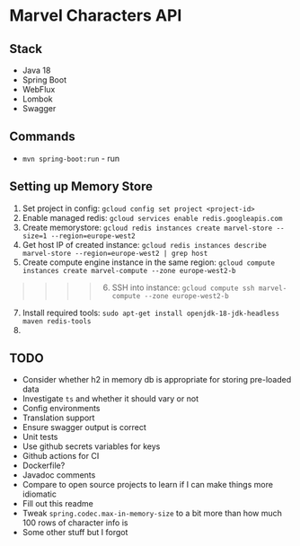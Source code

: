 # Marvel Characters API


## Stack
- Java 18
- Spring Boot
- WebFlux
- Lombok
- Swagger

## Commands
- `mvn spring-boot:run` - run


## Setting up Memory Store
1. Set project in config: `gcloud config set project <project-id>`
2. Enable managed redis: `gcloud services enable redis.googleapis.com`
3. Create memorystore: `gcloud redis instances create marvel-store --size=1 --region=europe-west2`
4. Get host IP of created instance: `gcloud redis instances describe marvel-store --region=europe-west2 | grep host`
5. Create compute engine instance in the same region: `gcloud compute instances create marvel-compute --zone europe-west2-b`
>>>>6. SSH into instance: `gcloud compute ssh marvel-compute --zone europe-west2-b`
7. Install required tools: `sudo apt-get install openjdk-18-jdk-headless maven redis-tools`
8. 

## TODO
- Consider whether h2 in memory db is appropriate for storing pre-loaded data
- Investigate `ts` and whether it should vary or not
- Config environments
- Translation support
- Ensure swagger output is correct
- Unit tests
- Use github secrets variables for keys
- Github actions for CI
- Dockerfile?
- Javadoc comments
- Compare to open source projects to learn if I can make things more idiomatic
- Fill out this readme
- Tweak `spring.codec.max-in-memory-size` to a bit more than how much 100 rows of character info is
- Some other stuff but I forgot